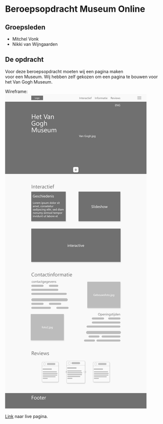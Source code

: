# Beroepsopdracht Museum Online
## Groepsleden
 - Mitchel Vonk
 - Nikki van Wijngaarden
  
## De opdracht
Voor deze beroepsopdracht moeten wij een pagina maken  
voor een Museum. Wij hebben zelf gekozen om een pagina te bouwen voor  
het Van Gogh Museum.  
  
Wireframe: ![Wireframe](./wireframe/Web-1.png)
  
[Link](http://32548.hosts1.ma-cloud.nl/Museum-Online/) naar live pagina.